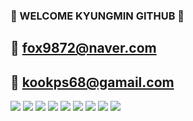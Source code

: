 ### 👋 WELCOME KYUNGMIN GITHUB 👋
## 💬 fox9872@naver.com 
## 💬 kookps68@gamail.com 

![](https://img.shields.io/badge/Unity-000000.svg)
![](https://img.shields.io/badge/C++-00599C.svg)
![](https://img.shields.io/badge/Java-ED8B00.svg)
![](https://img.shields.io/badge/Kotlin-0095D5.svg)
![](https://img.shields.io/badge/%20OpenPose-%2300008B)
<img src="https://img.shields.io/badge/Python-3776AB?style=flat&logo=Python&logoColor=white" /> 
<img src="https://img.shields.io/badge/Swift-FF4500?style=flat&logo=Swift&logoColor=white" />
<img src="https://img.shields.io/badge/raspberrypi-A22846?style=flat&logo=raspberrypi&logoColor=white" />
![](https://img.shields.io/badge/%20-AWS-red)


<!--
**kyungmin1221/kyungmin1221** is a ✨ _special_ ✨ repository because its `README.md` (this file) appears on your GitHub profile.

Here are some ideas to get you started:

- 🔭 I’m currently working on ...
- 🌱 I’m currently learning ...
- 👯 I’m looking to collaborate on ...
- 🤔 I’m looking for help with ...
- 💬 Ask me about ...
- 📫 How to reach me: ...
- 😄 Pronouns: ...
- ⚡ Fun fact: ...
-->
